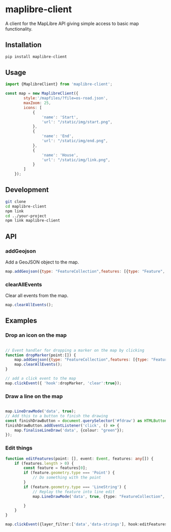 # maplibre-client

A client for the MapLibre API giving simple access to basic map functionality.

## Installation

```bash
pip install maplibre-client
```

## Usage

```javascript
import {MaplibreClient} from 'maplibre-client';

const map = new MaplibreClient({
        style:'/mapfiles/?file=os-road.json',
        maxZoom: 25,
        icons: [
            {
                'name': 'Start',
                'url': "/static/img/start.png",
            },
            {
                'name': 'End',
                'url': "/static/img/end.png",
            },
            {
                'name': 'House',
                'url': "/static/img/link.png",
            }
        ]
    });
```

## Development

```bash
git clone
cd maplibre-client
npm link
cd ../your-project
npm link maplibre-client
```

## API

### addGeojson

Add a GeoJSON object to the map.

```javascript
map.addGeojson({type: "FeatureCollection",features: [{type: "Feature", geometry: {type: "Point", coordinates: lonLat}}]},'data', false, {merge:true})
```

### clearAllEvents

Clear all events from the map.

```javascript
map.clearAllEvents();
```

## Examples

### Drop an icon on the map

```javascript

// Event handler for dropping a marker on the map by clicking
function dropMarker(point:[]) {
	map.addGeojson({type: "FeatureCollection",features: [{type: "Feature", geometry: {type: "Point", coordinates: point}}]},'data', false, {merge:true})
	map.clearAllEvents();
}

// add a click event to the map
map.clickEvent({ 'hook':dropMarker, 'clear':true});
```

### Draw a line on the map

```typescript

map.LineDrawMode('data', true);
// Add this to a button to finish the drawing
const finishDrawButton = document.querySelector('#fdraw') as HTMLButtonElement;
finishDrawButton.addEventListener('click', () => {
	map.finaliseLineDraw('data', {colour: "green"});
});
```

### Edit things

```typescript
function editFeatures(point: [], event: Event, features: any[]) {
    if (features.length > 0) {
        const feature = features[0];
        if (feature.geometry.type === 'Point') {
            // Do something with the point
        }
        if (feature.geometry.type === 'LineString') {
            // Replay the feature into line edit
            map.LineDrawMode('data', true, {type: "FeatureCollection", features: [feature]});

        }
    }
}

map.clickEvent({layer_filter:['data','data-strings'], hook:editFeatures, clear:true});
```